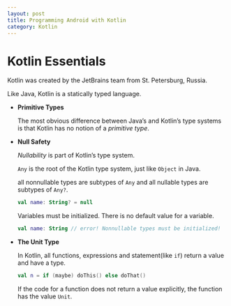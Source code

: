 ```yaml
---
layout: post
title: Programming Android with Kotlin
category: Kotlin
---
```


# Kotlin Essentials

Kotlin was created by the JetBrains team from St. Petersburg, Russia. 

Like Java, Kotlin is a statically typed language. 

- **Primitive Types**

  The most obvious difference between Java’s and Kotlin’s type systems is that Kotlin has no notion of a *primitive type*.

- **Null Safety**

  *Nullability* is part of Kotlin’s type system.

  `Any` is the root of the Kotlin type system, just like `Object` in Java. 

   all nonnullable types are subtypes of `Any` and all nullable types are subtypes of `Any?`.

  ```kotlin
  val name: String? = null
  ```

  Variables must be initialized. There is no default value for a variable. 

  ```kotlin
  val name: String // error! Nonnullable types must be initialized!
  ```

- **The Unit Type**

  In Kotlin, all functions, expressions and statement(like `if`) return a value and have a type. 

    ```kotlin
    val n = if (maybe) doThis() else doThat()
    ```
  
  If the code for a function does not return a value explicitly, the function has the value `Unit`.

